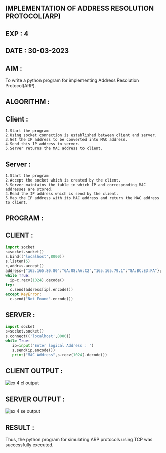 ## IMPLEMENTATION OF ADDRESS RESOLUTION PROTOCOL(ARP)
## EXP : 4
## DATE : 30-03-2023
## AIM :
To write a python program for implementing Address Resolution Protocol(ARP).

## ALGORITHM :
## Client :
```
1.Start the program
2.Using socket connection is established between client and server.
3.Get the IP address to be converted into MAC address.
4.Send this IP address to server.
5.Server returns the MAC address to client.
```
## Server :
```
1.Start the program
2.Accept the socket which is created by the client.
3.Server maintains the table in which IP and corresponding MAC addresses are stored.
4.Read the IP address which is send by the client.
5.Map the IP address with its MAC address and return the MAC address to client.
```
## PROGRAM :
## CLIENT :
```python
import socket
s=socket.socket()
s.bind(('localhost',8000))
s.listen(5)
c,addr=s.accept()
address={"165.165.80.80":"6A:08:AA:C2","165.165.79.1":"8A:BC:E3:FA"};
while True:
  ip=c.recv(1024).decode()
try:
  c.send(address[ip].encode())
except KeyError:
  c.send("Not Found".encode())
```  
## SERVER :
```python
import socket
s=socket.socket()
s.connect(('localhost',8000))
while True:
   ip=input("Enter logical Address : ")
   s.send(ip.encode())
   print("MAC Address",s.recv(1024).decode())
```   
## CLIENT OUTPUT :
![ex 4 cl output](https://github.com/MrSanthosh-dev/EX-4/assets/117916573/925a6a95-074b-4b4f-8b08-57e3309966b2)


## SERVER OUTPUT :
![ex 4 se output](https://github.com/MrSanthosh-dev/EX-4/assets/117916573/4297deb8-39bb-4bff-b833-4a616264c4d4)


## RESULT :
Thus, the python program for simulating ARP protocols using TCP was successfully executed.
